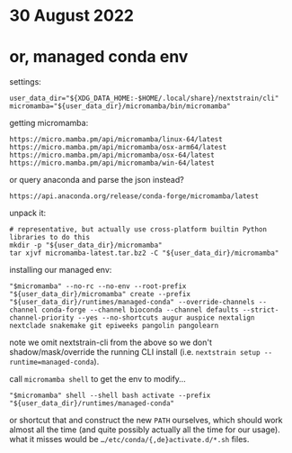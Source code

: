 # 30 August 2022
# or, managed conda env

settings:

    user_data_dir="${XDG_DATA_HOME:-$HOME/.local/share}/nextstrain/cli"
    micromamba="${user_data_dir}/micromamba/bin/micromamba"

getting micromamba:

    https://micro.mamba.pm/api/micromamba/linux-64/latest
    https://micro.mamba.pm/api/micromamba/osx-arm64/latest
    https://micro.mamba.pm/api/micromamba/osx-64/latest
    https://micro.mamba.pm/api/micromamba/win-64/latest

or query anaconda and parse the json instead?

    https://api.anaconda.org/release/conda-forge/micromamba/latest

unpack it:

    # representative, but actually use cross-platform builtin Python libraries to do this
    mkdir -p "${user_data_dir}/micromamba"
    tar xjvf micromamba-latest.tar.bz2 -C "${user_data_dir}/micromamba"

installing our managed env:

    "$micromamba" --no-rc --no-env --root-prefix "${user_data_dir}/micromamba" create --prefix "${user_data_dir}/runtimes/managed-conda" --override-channels --channel conda-forge --channel bioconda --channel defaults --strict-channel-priority --yes --no-shortcuts augur auspice nextalign nextclade snakemake git epiweeks pangolin pangolearn

note we omit nextstrain-cli from the above so we don't shadow/mask/override the
running CLI install (i.e. `nextstrain setup --runtime=managed-conda`).

call `micromamba shell` to get the env to modify…

    "$micromamba" shell --shell bash activate --prefix "${user_data_dir}/runtimes/managed-conda"

or shortcut that and construct the new `PATH` ourselves, which should work
almost all the time (and quite possibly actually all the time for our usage).
what it misses would be `…/etc/conda/{,de}activate.d/*.sh` files.
